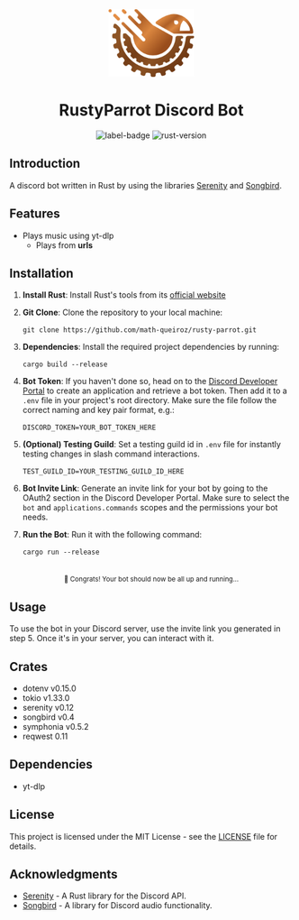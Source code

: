 <div align="center">
   <img src="./docs/images/logo.png" alt="Rusty-Parrot_logo.png" style="height: 120px;"/>
   <h1>RustyParrot Discord Bot</h1>
   <img alt="label-badge" src="https://img.shields.io/badge/discord-bot-green?style=flat-square"/>
   <img alt="rust-version" src="https://img.shields.io/badge/rust-1.74.0+-93450a.svg?style=flat-square"/>
</div>

## Introduction

A discord bot written in Rust by using the libraries [Serenity](https://github.com/serenity-rs/serenity) and [Songbird](https://github.com/serenity-rs/songbird).

## Features
+ Plays music using yt-dlp
	+ Plays from **urls**

## Installation

1. **Install Rust**: Install Rust's tools from its [official website](https://www.rust-lang.org/tools/install)

2. **Git Clone**: Clone the repository to your local machine:

   ```
   git clone https://github.com/math-queiroz/rusty-parrot.git
   ```

3. **Dependencies**: Install the required project dependencies by running:

   ```
   cargo build --release
   ```

4. **Bot Token**: If you haven't done so, head on to the [Discord Developer Portal](https://discord.com/developers/applications) to create an application and retrieve a bot token. Then add it to a `.env` file in your project's root directory. Make sure the file follow the correct naming and key pair format, e.g.:

   ```
   DISCORD_TOKEN=YOUR_BOT_TOKEN_HERE
   ```

5. **(Optional) Testing Guild**: Set a testing guild id in `.env` file for instantly testing changes in slash command interactions.

   ```
   TEST_GUILD_ID=YOUR_TESTING_GUILD_ID_HERE
   ```

6. **Bot Invite Link**: Generate an invite link for your bot by going to the OAuth2 section in the Discord Developer Portal. Make sure to select the `bot` and `applications.commands` scopes and the permissions your bot needs.

7. **Run the Bot**: Run it with the following command:

   ```
   cargo run --release
   ```

<div align="center">
   <br/>
   <small>🎉 Congrats! Your bot should now be all up and running...</small>
</div>

## Usage

To use the bot in your Discord server, use the invite link you generated in step 5. Once it's in your server, you can interact with it.

<!-- **Commands:**

+ <kbd>#TODO</kbd> - Add commands here -->

## Crates

+ dotenv v0.15.0
+ tokio v1.33.0
+ serenity v0.12
+ songbird v0.4
+ symphonia v0.5.2
+ reqwest 0.11

## Dependencies

+ yt-dlp

<!-- ## Contributing

Contributions are welcome! If you have improvements, bug fixes, or features to add, please create a pull request. Make sure your code follows the project's coding standards. -->

## License

This project is licensed under the MIT License - see the [LICENSE](LICENSE) file for details.

## Acknowledgments

- [Serenity](https://github.com/serenity-rs/serenity) - A Rust library for the Discord API.
- [Songbird](https://github.com/serenity-rs/songbird) - A library for Discord audio functionality.
